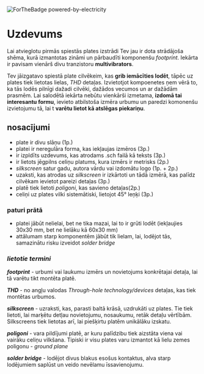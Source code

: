  ![ForTheBadge powered-by-electricity](http://ForTheBadge.com/images/badges/powered-by-electricity.svg)
 # Uzdevums   

Lai atvieglotu pirmās spiestās plates izstrādi Tev jau ir dota strādājoša shēma, kurā
izmantotas zināmi un pārbaudīti komponenšu *footprint*. Iekārta ir pavisam vienārš divu tranzistoru __multivibrators__.

Tev jāizgatavo spiestā plate cilvēkeim, kas __grib iemācīties lodēt__, tāpēc uz plates tiek lietotas lielas, *THD* detaļas.
Izvietotjot kompoenetes ņem vērā to, ka tās lodēs pilnīgi dažadi cilvēki,
dažādos vecumos un ar dažādām prasmēm. Lai salodētā iekārta nebūtu vienkārši izmetama, __izdomā tai interesantu formu__, 
ievieto atbilstoša izmēra urbumu un paredzi komonenšu izvietojumu tā, lai t __varētu lietot kā atslēgas piekariņu__.

## nosacījumi
- plate ir divu slāņu (1p.)
- platei ir neregulāra forma, kas iekļaujas izmēros (3p.)
- ir izpldīts uzdevums, kas atrodams .sch failā kā teksts (3p.)
- ir lietots jēgpilns celiņu platums, kura izmērs ir metrisks (2p.)
- *silkscreen* satur gadu, autora vārdu vai izdomātu logo (1p. + 2p.)
- uzaksti, kas atrodas uz *silkscreen* ir izkārtoti un tādā izmērā, kas palīdz cilvēkam ievietot pareizi detaļas (3p.)
- platē tiek lietoti *poligoni*, kas savieno detaļas(2p.)
- celiņi uz plates vilki sistemātiski, lietojot 45° leņķi (3p.)


### paturi prātā
- platei jābūt nelielai, bet ne tika mazai, lai to ir grūti lodēt (iekļaujies 30x30 mm, bet ne lielāku kā 60x30 mm)
- attālumam starp komponentēm jābūt tik lielam, lai, lodējot tās, samazinātu risku izveidot *solder bridge*


### *lietotie termini*

*__footprint__* - urbumi vai laukumu izmērs un novietojums konkrētajai detaļa, lai tā varētu tikt montēta platē.

*__THD__* - no angļu valodas *Through-hole technology/devices* detaļas, kas tiek montētas urbumos. 

*__silkscreen__* - uzraksti, kas, parasti baltā krāsā, uzdrukāti uz plates. Tie tiek lietoti, lai marķētu detļau novietojumu, nosaukumu,
retāk detaļu vērtībām. Silkscreens tiek lietotas arī, lai piešķirtu platēm unikālāku izskatu. 

*__poligoni__* - vara pildījumi platē, ar kuru palīdzibu tiek aizstāta viena vai vairāku celiņu vilkšana. Tipiski ir visu plates varu izmantot kā lielu zemes poligonu - *ground plane*


*__solder bridge__* - lodējot divus blakus esošus kontaktus, alva starp lodējumiem saplūst un veido nevēlamu īssavienojumu. 


